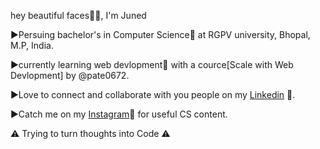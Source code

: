 hey beautiful faces👋🏿, I'm Juned 

▶️Persuing bachelor's in Computer Science🚀 at RGPV university, Bhopal, M.P, India.

▶️currently learning web devlopment🚀 with a cource[Scale with Web Devlopment] by @pate0672.

▶️Love to connect and collaborate with you people on my <a href="https://www.linkedin.com/in/juned-ali-khan-958b70204">Linkedin</a> 🚀.

▶️Catch me on my <a href="https://instagram.com/mr.programmerr_?igshid=r4oj32wdezmj">Instagram</a>🚀 for useful CS content.

⚠️ Trying to turn thoughts into Code ⚠️
